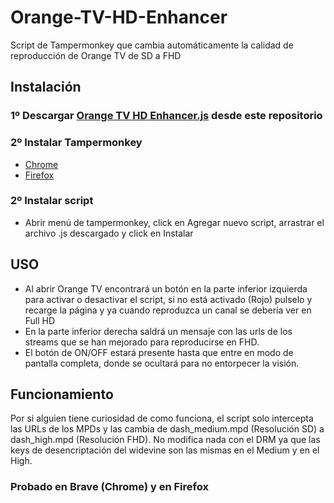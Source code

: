 # Orange-TV-HD-Enhancer
Script de Tampermonkey que cambia automáticamente la calidad de reproducción de Orange TV de SD a FHD

## Instalación
### 1º Descargar [Orange TV HD Enhancer.js](https://raw.githubusercontent.com/m08garcia/Orange-TV-HD-Enhancer/refs/heads/main/Orange%20TV%20HD%20Enhancer.js) desde este repositorio
### 2º Instalar Tampermonkey
- [Chrome](https://chromewebstore.google.com/detail/dhdgffkkebhmkfjojejmpbldmpobfkfo?utm_source=item-share-cb)
- [Firefox](https://addons.mozilla.org/es-ES/firefox/addon/tampermonkey/)
### 2º Instalar script
- Abrir menú de tampermonkey, click en Agregar nuevo script, arrastrar el archivo .js descargado y click en Instalar

## USO
- Al abrir Orange TV encontrará un botón en la parte inferior izquierda para activar o desactivar el script, si no está activado (Rojo) pulselo y recarge la página y ya cuando reproduzca un canal se debería ver en Full HD
- En la parte inferior derecha saldrá un mensaje con las urls de los streams que se han mejorado para reproducirse en FHD.
- El botón de ON/OFF estará presente hasta que entre en modo de pantalla completa, donde se ocultará para no entorpecer la visión.

## Funcionamiento
Por si alguien tiene curiosidad de como funciona, el script solo intercepta las URLs de los MPDs y las cambia de dash_medium.mpd (Resolución SD) a dash_high.mpd (Resolución FHD). No modifica nada con el DRM ya que las keys de desencriptación del widevine son las mismas en el Medium y en el High.

### Probado en Brave (Chrome) y en Firefox
